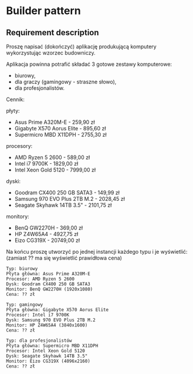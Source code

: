 # Builder pattern

## Requirement description

Proszę napisać (dokończyć) aplikację produkującą komputery wykorzystując wzorzec budowniczy.

Aplikacja powinna potrafić składać 3 gotowe zestawy komputerowe:
- biurowy,  
- dla graczy (gamingowy - straszne słowo),   
- dla profesjonalistów. 

Cennik:

płyty:

- Asus Prime A320M-E - 259,90 zł
- Gigabyte X570 Aorus Elite - 895,60 zł
- Supermicro MBD X11DPH - 2755,30 zł

procesory:

- AMD Ryzen 5 2600 - 589,00 zł
- Intel i7 9700K - 1829,00 zł
- Intel Xeon Gold 5120 - 7999,00 zł

dyski:

- Goodram CX400 250 GB SATA3 - 149,99 zł
- Samsung 970 EVO Plus 2TB M.2 - 2028,45 zł
- Seagate Skyhawk 14TB 3.5" - 2101,75 zł

monitory:

- BenQ GW2270H - 369,00 zł
- HP Z4W65A4 - 4927,75 zł
- Eizo CG319X - 20749,00 zł

Na końcu proszę utworzyć po jednej instancji każdego typu i je wyświetlić: (zamiast ?? ma się wyświetlić prawidłowa cena)

```
Typ: biurowy
Płyta główna: Asus Prime A320M-E
Procesor: AMD Ryzen 5 2600
Dysk: Goodram CX400 250 GB SATA3
Monitor: BenQ GW2270H (1920x1080)
Cena: ?? zł
```

```
Typ: gamingowy
Płyta główna: Gigabyte X570 Aorus Elite
Procesor: Intel i7 9700K
Dysk: Samsung 970 EVO Plus 2TB M.2
Monitor: HP Z4W65A4 (3840x1600)
Cena: ?? zł
```

```
Typ: dla profesjonalistów
Płyta główna: Supermicro MBD X11DPH
Procesor: Intel Xeon Gold 5120
Dysk: Seagate Skyhawk 14TB 3.5"
Monitor: Eizo CG319X (4096x2160)
Cena: ?? zł
```